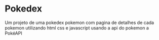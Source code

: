 # Pokedex
Um projeto de uma pokedex pokemon com pagina de detalhes de cada pokemon utilizando html css e javascript usando a api do pokemon a PokéAPI 
